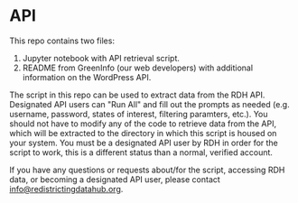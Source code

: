 # API
This repo contains two files:

1. Jupyter notebook with API retrieval script.
2. README from GreenInfo (our web developers) with additional information on the WordPress API.

The script in this repo can be used to extract data from the RDH API. Designated API users can "Run All" and fill out the prompts as needed (e.g. username, password, states of interest, filtering paramters, etc.). You should not have to modify any of the code to retrieve data from the API, which will be extracted to the directory in which this script is housed on your system. You must be a designated API user by RDH in order for the script to work, this is a different status than a normal, verified account.

If you have any questions or requests about/for the script, accessing RDH data, or becoming a designated API user, please contact info@redistrictingdatahub.org. 
